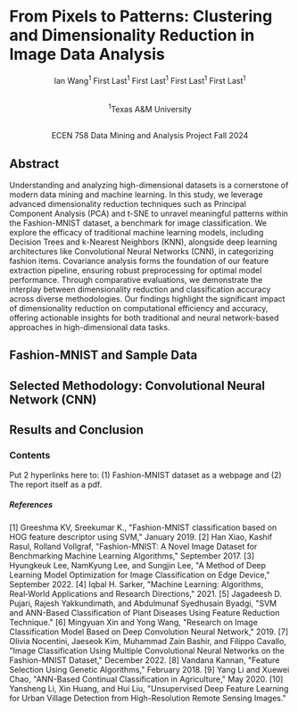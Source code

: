 # From Pixels to Patterns: Clustering and Dimensionality Reduction in Image Data Analysis
<p align="center">Ian Wang<sup>1</sup>      First Last<sup>1</sup>      First Last<sup>1</sup>      First Last<sup>1</sup>      First Last<sup>1</sup></p>
<p align="center"><br/><sup>1</sup>Texas A&M University</p>
<p align="center"><br/>ECEN 758 Data Mining and Analysis Project Fall 2024</p>

## Abstract
Understanding and analyzing high-dimensional datasets is a cornerstone of modern data mining and machine learning. In this study, we leverage advanced dimensionality reduction techniques such as Principal Component Analysis (PCA) and t-SNE to unravel meaningful patterns within the Fashion-MNIST dataset, a benchmark for image classification. We explore the efficacy of traditional machine learning models, including Decision Trees and k-Nearest Neighbors (KNN), alongside deep learning architectures like Convolutional Neural Networks (CNN), in categorizing fashion items. Covariance analysis forms the foundation of our feature extraction pipeline, ensuring robust preprocessing for optimal model performance. Through comparative evaluations, we demonstrate the interplay between dimensionality reduction and classification accuracy across diverse methodologies. Our findings highlight the significant impact of dimensionality reduction on computational efficiency and accuracy, offering actionable insights for both traditional and neural network-based approaches in high-dimensional data tasks. 

## Fashion-MNIST and Sample Data

## Selected Methodology: Convolutional Neural Network (CNN)

## Results and Conclusion

### Contents
Put 2 hyperlinks here to: (1) Fashion-MNIST dataset as a webpage and (2) The report itself as a pdf.

##### References
[1] Greeshma KV, Sreekumar K., "Fashion-MNIST classification based on HOG feature descriptor using SVM," January 2019.
[2] Han Xiao, Kashif Rasul, Rolland Vollgraf, "Fashion-MNIST: A Novel Image Dataset for Benchmarking Machine Learning Algorithms," September 2017.
[3] Hyungkeuk Lee, NamKyung Lee, and Sungjin Lee, "A Method of Deep Learning Model Optimization for Image Classification on Edge Device," September 2022.
[4] Iqbal H. Sarker, "Machine Learning: Algorithms, Real‑World Applications and Research Directions," 2021.
[5] Jagadeesh D. Pujari, Rajesh Yakkundimath, and Abdulmunaf Syedhusain Byadgi, "SVM and ANN-Based Classification of Plant Diseases Using Feature Reduction Technique."
[6] Mingyuan Xin and Yong Wang, "Research on Image Classification Model Based on Deep Convolution Neural Network," 2019.
[7] Olivia Nocentini, Jaeseok Kim, Muhammad Zain Bashir, and Filippo Cavallo, "Image Classification Using Multiple Convolutional Neural Networks on the Fashion-MNIST Dataset," December 2022.
[8] Vandana Kannan, "Feature Selection Using Genetic Algorithms," February 2018.
[9] Yang Li and Xuewei Chao, "ANN-Based Continual Classification in Agriculture," May 2020.
[10] Yansheng Li, Xin Huang, and Hui Liu, "Unsupervised Deep Feature Learning for Urban Village Detection from High-Resolution Remote Sensing Images."
